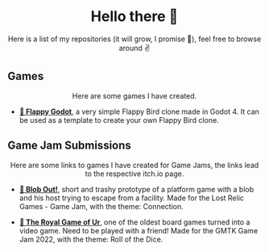 <h1 align = "center">
Hello there 👋
</h1>

<p align = "center"> Here is a list of my repositories (it will grow, I promise 🤞), feel free to browse around ✌️ </p>

## Games

<p align = "center"> Here are some games I have created. </p>

* [**🐣 Flappy Godot**](https://github.com/divin/Flappy-Godot), a very simple Flappy Bird clone made in Godot 4. It can be used as a template to create your own Flappy Bird clone.

## Game Jam Submissions

<p align = "center"> Here are some links to games I have created for Game Jams, the links lead to the respective itch.io page. </p>

* [**💚 Blob Out!**](https://divins.itch.io/blob-out), short and trashy prototype of a platform game with a blob and his host trying to escape from a facility. Made for the Lost Relic Games - Game Jam, with the theme: Connection.

* [**🎲 The Royal Game of Ur**](https://divins.itch.io/the-royal-game-of-ur), one of the oldest board games turned into a video game. Need to be played with a friend! Made for the GMTK Game Jam 2022, with the theme: Roll of the Dice.
